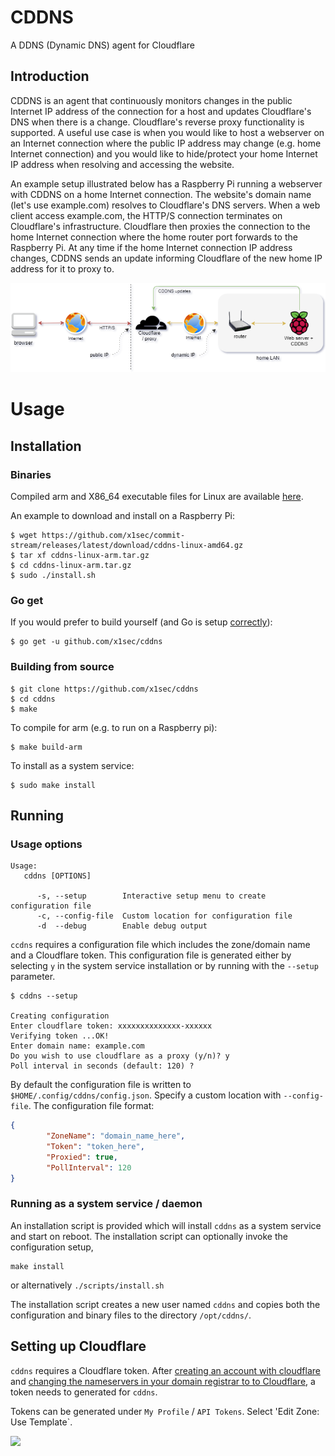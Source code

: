 # CDDNS
A DDNS (Dynamic DNS) agent for Cloudflare

## Introduction
CDDNS is an agent that continuously monitors changes in the public Internet IP address of the connection for a host and updates Cloudflare's DNS when there is a change. 
Cloudflare's reverse proxy functionality is supported. A useful use case is when you would like to host a webserver on an Internet connection where the public IP address may change (e.g. home Internet connection) and you would like to hide/protect your home Internet IP address when resolving and accessing the website. 

An example setup illustrated below has a Raspberry Pi running a webserver with CDDNS on a home Internet connection. The website's domain name (let's use example.com) resolves to Cloudflare's DNS servers. When a web client access example.com, the HTTP/S connection terminates on Cloudflare's infrastructure. Cloudflare then proxies the connection to the home Internet connection where the home router port forwards to the Raspberry Pi. At any time if the home Internet connection IP address changes, CDDNS sends an update informing Cloudflare of the new home IP address for it to proxy to.

![](doc/example.png)

# Usage
## Installation

### Binaries
Compiled arm and X86_64 executable files for Linux are available [here](https://github.com/x1sec/cddns/releases/).

An example to download and install on a Raspberry Pi:
```
$ wget https://github.com/x1sec/commit-stream/releases/latest/download/cddns-linux-amd64.gz
$ tar xf cddns-linux-arm.tar.gz
$ cd cddns-linux-arm.tar.gz
$ sudo ./install.sh
```

### Go get
If you would prefer to build yourself (and Go is setup [correctly](https://golang.org/doc/install)):
```
$ go get -u github.com/x1sec/cddns
```
### Building from source
```
$ git clone https://github.com/x1sec/cddns
$ cd cddns
$ make
```
To compile for arm (e.g. to run on a Raspberry pi):
```
$ make build-arm
```
To install as a system service:
```
$ sudo make install
```

## Running
### Usage options
```
Usage:
   cddns [OPTIONS]

      -s, --setup        Interactive setup menu to create configuration file
      -c, --config-file  Custom location for configuration file
      -d  --debug        Enable debug output
```
`ccdns` requires a configuration file which includes the zone/domain name and a Cloudflare token. This configuration file is generated either by selecting `y` in the system service installation or by running with the `--setup` parameter.
```
$ cddns --setup

Creating configuration
Enter cloudflare token: xxxxxxxxxxxxxx-xxxxxx
Verifying token ...OK!
Enter domain name: example.com
Do you wish to use cloudflare as a proxy (y/n)? y
Poll interval in seconds (default: 120) ?
```

By default the configuration file is written to `$HOME/.config/cddns/config.json`. Specify a custom location with `--config-file`.
The configuration file format:
```json
{
        "ZoneName": "domain_name_here",
        "Token": "token_here",
        "Proxied": true,
        "PollInterval": 120
}
```

### Running as a system service / daemon
An installation script is provided which will install `cddns` as a system service and start on reboot. The installation script can optionally invoke the configuration setup,

```
make install
``` 
or alternatively 
```./scripts/install.sh```

The installation script creates a new user named `cddns` and copies both the configuration and binary files to the directory `/opt/cddns/`.

## Setting up Cloudflare
`cddns` requires a Cloudflare token. After [creating an account with cloudflare](https://support.cloudflare.com/hc/en-us/articles/201720164-Creating-a-Cloudflare-account-and-adding-a-website) and [changing the nameservers in your domain registrar to to Cloudflare](https://support.cloudflare.com/hc/en-us/articles/205195708), a token needs to generated for `cddns`. 

Tokens can be generated under `My Profile` / `API Tokens`. Select 'Edit Zone: Use Template`.

![](doc/create_token_1.png)
